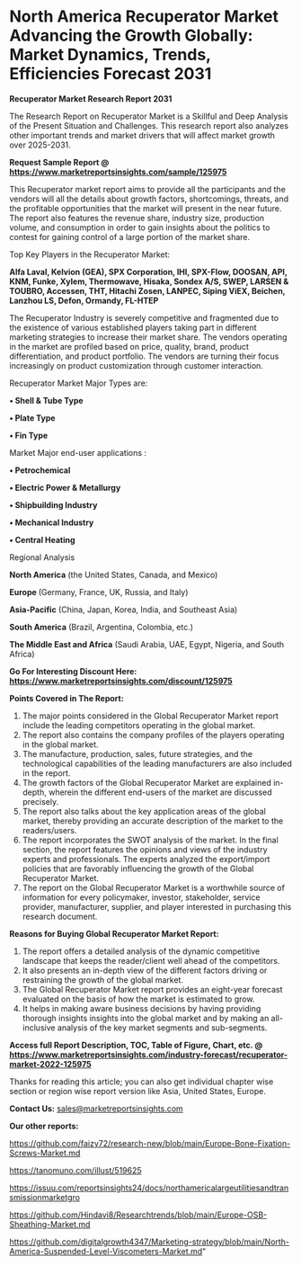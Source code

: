 # North America Recuperator Market Advancing the Growth Globally: Market Dynamics, Trends, Efficiencies Forecast 2031

<strong>Recuperator Market Research Report 2031</strong>

The Research Report on Recuperator Market is a Skillful and Deep Analysis of the Present Situation and Challenges. This research report also analyzes other important trends and market drivers that will affect market growth over 2025-2031.

<strong>Request Sample Report @ <a href=https://www.marketreportsinsights.com/sample/125975>https://www.marketreportsinsights.com/sample/125975</a></strong>

This Recuperator market report aims to provide all the participants and the vendors will all the details about growth factors, shortcomings, threats, and the profitable opportunities that the market will present in the near future. The report also features the revenue share, industry size, production volume, and consumption in order to gain insights about the politics to contest for gaining control of a large portion of the market share.

Top Key Players in the Recuperator Market:

<strong>Alfa Laval, Kelvion (GEA), SPX Corporation, IHI, SPX-Flow, DOOSAN, API, KNM, Funke, Xylem, Thermowave, Hisaka, Sondex A/S, SWEP, LARSEN & TOUBRO, Accessen, THT, Hitachi Zosen, LANPEC, Siping ViEX, Beichen, Lanzhou LS, Defon, Ormandy, FL-HTEP</strong>

The Recuperator Industry is severely competitive and fragmented due to the existence of various established players taking part in different marketing strategies to increase their market share. The vendors operating in the market are profiled based on price, quality, brand, product differentiation, and product portfolio. The vendors are turning their focus increasingly on product customization through customer interaction.

Recuperator Market Major Types are:

<strong>• Shell & Tube Type

• Plate Type

• Fin Type</strong>

Market Major end-user applications :

<strong>• Petrochemical

• Electric Power & Metallurgy

• Shipbuilding Industry

• Mechanical Industry

• Central Heating</strong>

Regional Analysis

</u><strong><b>North America</b></strong> (the United States, Canada, and Mexico)

<strong><b>Europe </b></strong>(Germany, France, UK, Russia, and Italy)

<strong><b>Asia-Pacific</b></strong> (China, Japan, Korea, India, and Southeast Asia)

<strong><b>South America</b></strong> (Brazil, Argentina, Colombia, etc.)

<strong><b>The Middle East and Africa</b></strong> (Saudi Arabia, UAE, Egypt, Nigeria, and South Africa)

<strong>Go For Interesting Discount Here: <a href=https://www.marketreportsinsights.com/discount/125975>https://www.marketreportsinsights.com/discount/125975</a></strong>

<strong>Points Covered in The Report:</strong>
<ol>
  <li>The major points considered in the Global Recuperator Market report include the leading competitors operating in the global market.</li>
  <li>The report also contains the company profiles of the players operating in the global market.</li>
  <li>The manufacture, production, sales, future strategies, and the technological capabilities of the leading manufacturers are also included in the report.</li>
  <li>The growth factors of the Global Recuperator Market are explained in-depth, wherein the different end-users of the market are discussed precisely.</li>
  <li>The report also talks about the key application areas of the global market, thereby providing an accurate description of the market to the readers/users.</li>
  <li>The report incorporates the SWOT analysis of the market. In the final section, the report features the opinions and views of the industry experts and professionals. The experts analyzed the export/import policies that are favorably influencing the growth of the Global Recuperator Market.</li>
  <li>The report on the Global Recuperator Market is a worthwhile source of information for every policymaker, investor, stakeholder, service provider, manufacturer, supplier, and player interested in purchasing this research document.</li>
</ol>
<strong>Reasons for Buying Global Recuperator Market Report:</strong>

<ol>
  <li>The report offers a detailed analysis of the dynamic competitive landscape that keeps the reader/client well ahead of the competitors.</li>
  <li>It also presents an in-depth view of the different factors driving or restraining the growth of the global market.</li>
  <li>The Global Recuperator Market report provides an eight-year forecast evaluated on the basis of how the market is estimated to grow.</li>
  <li>It helps in making aware business decisions by having providing thorough insights insights into the global market and by making an all-inclusive analysis of the key market segments and sub-segments.</li>
</ol>
<strong>Access full Report Description, TOC, Table of Figure, Chart, etc. @ <a href=https://www.marketreportsinsights.com/industry-forecast/recuperator-market-2022-125975>https://www.marketreportsinsights.com/industry-forecast/recuperator-market-2022-125975</a></strong>


Thanks for reading this article; you can also get individual chapter wise section or region wise report version like Asia, United States, Europe.

<strong>Contact Us:</strong>
sales@marketreportsinsights.com

<strong>Our other reports:</strong>

<a href=https://github.com/faizy72/research-new/blob/main/Europe-Bone-Fixation-Screws-Market.md>https://github.com/faizy72/research-new/blob/main/Europe-Bone-Fixation-Screws-Market.md</a>

<a href=https://tanomuno.com/illust/519625>https://tanomuno.com/illust/519625</a>

<a href=https://issuu.com/reportsinsights24/docs/northamericalargeutilitiesandtransmissionmarketgro>https://issuu.com/reportsinsights24/docs/northamericalargeutilitiesandtransmissionmarketgro</a>

<a href=https://github.com/Hindavi8/Researchtrends/blob/main/Europe-OSB-Sheathing-Market.md>https://github.com/Hindavi8/Researchtrends/blob/main/Europe-OSB-Sheathing-Market.md</a>

<a href=https://github.com/digitalgrowth4347/Marketing-strategy/blob/main/North-America-Suspended-Level-Viscometers-Market.md>https://github.com/digitalgrowth4347/Marketing-strategy/blob/main/North-America-Suspended-Level-Viscometers-Market.md</a>"
